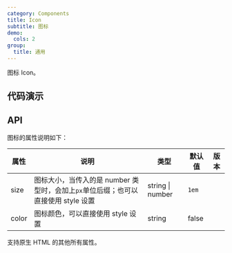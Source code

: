 ```yaml
---
category: Components
title: Icon
subtitle: 图标
demo:
  cols: 2
group:
  title: 通用
---
```


图标 Icon。

## 代码演示

<style>
.demo-icon-icons {font-size: 30px; color: var(--t-primary-bg-color)} 
.demo-icon-icons .t-icon {padding: 2px} 
.demo-icon-icons .t-icon:hover {
background: #dcdcdc;
cursor: pointer;
}
</style>

<!-- prettier-ignore -->
<code src="./demo/basic.tsx"></code>
<code src="./demo/icons.tsx"></code>

## API

图标的属性说明如下：

| 属性  | 说明                                                                              | 类型             | 默认值 | 版本 |
| ----- | --------------------------------------------------------------------------------- | ---------------- | ------ | ---- |
| size  | 图标大小，当传入的是 number 类型时，会加上`px`单位后缀；也可以直接使用 style 设置 | string \| number | `1em`  |      |
| color | 图标颜色，可以直接使用 style 设置                                                 | string           | false  |      |

支持原生 HTML 的其他所有属性。
